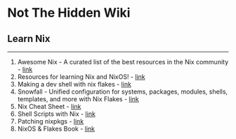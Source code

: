 # Not The Hidden Wiki

## Learn Nix
-----

1. Awesome Nix - A curated list of the best resources in the Nix community - [link](https://nix-community.github.io/awesome-nix/)
2. Resources for learning Nix and NixOS! - [link](https://qrxnz.dev/post/nix-resources/)
3. Making a dev shell with nix flakes - [link](https://fasterthanli.me/series/building-a-rust-service-with-nix/part-10)
4. Snowfall - Unified configuration for systems, packages, modules, shells, templates, and more with Nix Flakes - [link](https://snowfall.org/guides/lib/quickstart/)
5. Nix Cheat Sheet - [link](https://b.libdb.so/nix-cheat-sheet/)
6. Shell Scripts with Nix - [link](https://ertt.ca/nix/shell-scripts/)
7. Patching nixpkgs - [link](https://ertt.ca/nix/patch-nixpkgs/)
8. NixOS & Flakes Book - [link](https://nixos-and-flakes.thiscute.world/)
